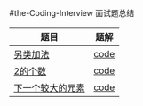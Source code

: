 #the-Coding-Interview
面试题总结


|题目|题解|
|-------------|---------------------|
|[另类加法](https://www.nowcoder.com/practice/e7e0d226f1e84ba7ab8b28efc6e1aebc?tpId=8&tqId=11065&tPage=4&rp=4&ru=/ta/cracking-the-coding-interview&qru=/ta/cracking-the-coding-interview/question-ranking)|[code](https://github.com/liuchenjane/Cracking-the-Coding-Interview/blob/master/add.md)|
|[2的个数](https://www.nowcoder.com/practice/31a9495eb02844fb8c0e9ab101053f53?tpId=8&tqId=11066&tPage=4&rp=4&ru=/ta/cracking-the-coding-interview&qru=/ta/cracking-the-coding-interview/question-ranking)|[code](https://github.com/liuchenjane/Cracking-the-Coding-Interview/tree/master)|
|[下一个较大的元素](https://www.nowcoder.com/practice/11ae41035eef4ed9b354d0752f5abc6f?tpId=8&tqId=11067&rp=4&ru=/ta/cracking-the-coding-interview&qru=/ta/cracking-the-coding-interview/question-ranking)|[code](https://github.com/liuchenjane/Cracking-the-Coding-Interview/blob/master/findNext.md)|
